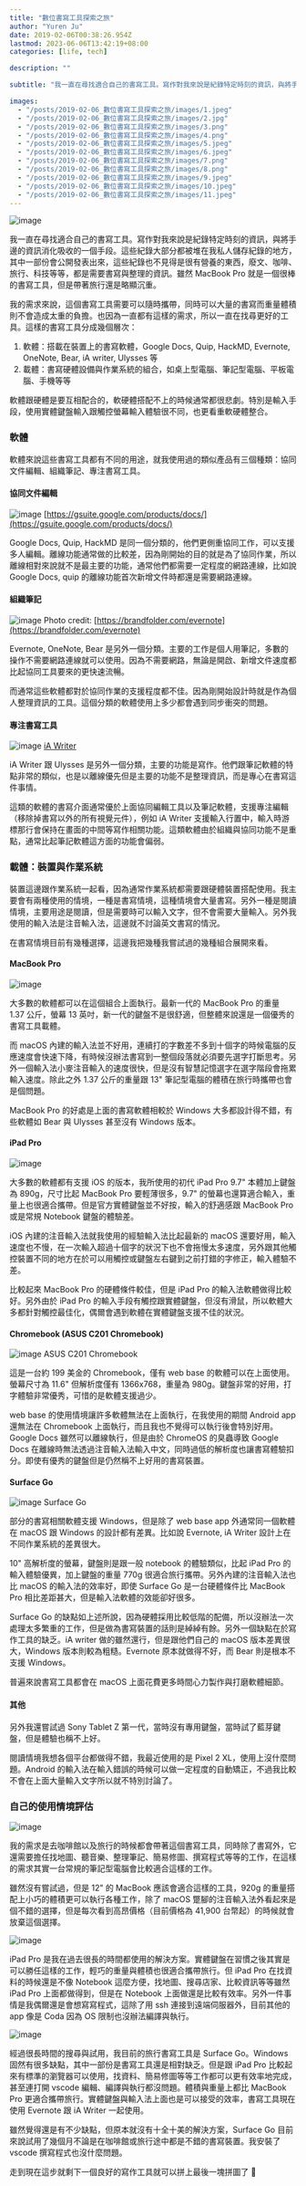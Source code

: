 ```yaml
---
title: "數位書寫工具探索之旅"
author: "Yuren Ju"
date: 2019-02-06T00:38:26.954Z
lastmod: 2023-06-06T13:42:19+08:00
categories: [life, tech]

description: ""

subtitle: "我一直在尋找適合自己的書寫工具。寫作對我來說是紀錄特定時刻的資訊，與將手邊的資訊消化吸收的一個手段。這些紀錄大部分都被堆在我私人儲存紀錄的地方，其中一部份會公開發表出來，這些紀錄也不見得是很有營養的東西，廢文、咖啡、旅行、科技等等，都是需要書寫與整理的資訊。雖然…"

images:
  - "/posts/2019-02-06_數位書寫工具探索之旅/images/1.jpeg"
  - "/posts/2019-02-06_數位書寫工具探索之旅/images/2.jpg"
  - "/posts/2019-02-06_數位書寫工具探索之旅/images/3.png"
  - "/posts/2019-02-06_數位書寫工具探索之旅/images/4.png"
  - "/posts/2019-02-06_數位書寫工具探索之旅/images/5.jpeg"
  - "/posts/2019-02-06_數位書寫工具探索之旅/images/6.jpeg"
  - "/posts/2019-02-06_數位書寫工具探索之旅/images/7.png"
  - "/posts/2019-02-06_數位書寫工具探索之旅/images/8.png"
  - "/posts/2019-02-06_數位書寫工具探索之旅/images/9.jpeg"
  - "/posts/2019-02-06_數位書寫工具探索之旅/images/10.jpeg"
  - "/posts/2019-02-06_數位書寫工具探索之旅/images/11.jpeg"
---
```


![image](/posts/2019-02-06_數位書寫工具探索之旅/images/1.jpeg#layoutTextWidth)

我一直在尋找適合自己的書寫工具。寫作對我來說是紀錄特定時刻的資訊，與將手邊的資訊消化吸收的一個手段。這些紀錄大部分都被堆在我私人儲存紀錄的地方，其中一部份會公開發表出來，這些紀錄也不見得是很有營養的東西，廢文、咖啡、旅行、科技等等，都是需要書寫與整理的資訊。雖然 MacBook Pro 就是一個很棒的書寫工具，但是帶著旅行還是略顯沉重。

我的需求來說，這個書寫工具需要可以隨時攜帶，同時可以大量的書寫而重量體積則不會造成太重的負擔。也因為一直都有這樣的需求，所以一直在找尋更好的工具。這樣的書寫工具分成幾個層次：

1.  軟體：搭載在裝置上的書寫軟體，Google Docs, Quip, HackMD, Evernote, OneNote, Bear, iA writer, Ulysses 等
2.  載體：書寫硬體設備與作業系統的組合，如桌上型電腦、筆記型電腦、平板電腦、手機等等

軟體跟硬體是要互相配合的，軟硬體搭配不上的時候通常都很悲劇。特別是輸入手段，使用實體鍵盤輸入跟觸控螢幕輸入體驗很不同，也更看重軟硬體整合。

### 軟體

軟體來說這些書寫工具都有不同的用途，就我使用過的類似產品有三個種類：協同文件編輯、組織筆記、專注書寫工具。

#### 協同文件編輯

![image](/posts/2019-02-06_數位書寫工具探索之旅/images/2.jpg#layoutTextWidth)
[https://gsuite.google.com/products/docs/](https://gsuite.google.com/products/docs/)

Google Docs, Quip, HackMD 是同一個分類的，他們更側重協同工作，可以支援多人編輯。離線功能通常做的比較差，因為剛開始的目的就是為了協同作業，所以離線相對來說就不是最主要的功能，通常他們都需要一定程度的網路連線，比如說 Google Docs, quip 的離線功能首次新增文件時都還是需要網路連線。

#### 組織筆記

![image](/posts/2019-02-06_數位書寫工具探索之旅/images/3.png#layoutTextWidth)
Photo credit: [https://brandfolder.com/evernote](https://brandfolder.com/evernote)

Evernote, OneNote, Bear 是另外一個分類。主要的工作是個人用筆記，多數的操作不需要網路連線就可以使用。因為不需要網路，無論是開啟、新增文件速度都比起協同工具要來的更快速流暢。

而通常這些軟體都對於協同作業的支援程度都不佳。因為剛開始設計時就是作為個人整理資訊的工具。這個分類的軟體使用上多少都會遇到同步衝突的問題。

#### 專注書寫工具

![image](/posts/2019-02-06_數位書寫工具探索之旅/images/4.png#layoutTextWidth)
[iA Writer](https://ia.net/zh-hant/writer)

iA Writer 跟 Ulysses 是另外一個分類，主要的功能是寫作。他們跟筆記軟體的特點非常的類似，也是以離線優先但是主要的功能不是整理資訊，而是專心在書寫這件事情。

這類的軟體的書寫介面通常優於上面協同編輯工具以及筆記軟體，支援專注編輯（移除掉書寫以外的所有視覺元件），例如 iA Writer 支援輸入行置中，輸入時游標那行會保持在畫面的中間等寫作相關功能。這類軟體由於組織與協同功能不是重點，通常比起筆記軟體這方面的功能會偏弱。

### 載體：裝置與作業系統

裝置這邊跟作業系統一起看，因為通常作業系統都需要跟硬體裝置搭配使用。我主要會有兩種使用的情境，一種是書寫情境，這種情境會大量書寫。另外一種是閱讀情境，主要用途是閱讀，但是需要時可以輸入文字，但不會需要大量輸入。另外我使用的輸入法是注音輸入法，這邊就不討論英文書寫的情況。

在書寫情境目前有幾種選擇，這邊我把幾種我嘗試過的幾種組合展開來看。

#### **MacBook Pro**

![image](/posts/2019-02-06_數位書寫工具探索之旅/images/5.jpeg#layoutTextWidth)

大多數的軟體都可以在這個組合上面執行。最新一代的 MacBook Pro 的重量 1.37 公斤，螢幕 13 英吋，新一代的鍵盤不是很舒適，但整體來說還是一個優秀的書寫工具載體。

而 macOS 內建的輸入法並不好用，連續打的字數差不多到十個字的時候電腦的反應速度會快速下降，有時候沒辦法書寫到一整個段落就必須要先選字打斷思考。另外一個輸入法小麥注音輸入的速度很快，但是沒有智慧記憶選字在選字階段會拖累輸入速度。除此之外 1.37 公斤的重量跟 13&#34; 筆記型電腦的體積在旅行時攜帶也會是個問題。

MacBook Pro 的好處是上面的書寫軟體相較於 Windows 大多都設計得不錯，有些軟體如 Bear 與 Ulysses 甚至沒有 Windows 版本。

#### **iPad Pro**

![image](/posts/2019-02-06_數位書寫工具探索之旅/images/6.jpeg#layoutTextWidth)

大多數的軟體都有支援 iOS 的版本，我所使用的初代 iPad Pro 9.7&#34; 本體加上鍵盤為 890g，尺寸比起 MacBook Pro 要輕薄很多，9.7&#34; 的螢幕也還算適合輸入，重量上也很適合攜帶。但是官方實體鍵盤並不好按，輸入的舒適感跟 MacBook Pro 或是常規 Notebook 鍵盤的體驗差。

iOS 內建的注音輸入法就我使用的經驗輸入法比起最新的 macOS 還要好用，輸入速度也不慢，在一次輸入超過十個字的狀況下也不會拖慢太多速度，另外跟其他觸控裝置不同的地方在於可以用觸控或鍵盤左右鍵到之前打錯的字修正，輸入體驗不差。

比較起來 MacBook Pro 的硬體條件較佳，但是 iPad Pro 的輸入法軟體做得比較好。另外由於 iPad Pro 的輸入手段有觸控跟實體鍵盤，但沒有滑鼠，所以軟體大多都針對觸控最佳化，偶爾會遇到軟體在實體鍵盤支援不佳的狀況。

#### **Chromebook (ASUS C201 Chromebook)**

![image](/posts/2019-02-06_數位書寫工具探索之旅/images/7.png#layoutTextWidth)
ASUS C201 Chromebook

這是一台約 199 美金的 Chromebook，僅有 web base 的軟體可以在上面使用。螢幕尺寸為 11.6&#34; 但解析度僅有 1366x768，重量為 980g。鍵盤非常的好用，打字體驗非常優秀，可惜的是軟體支援過少。

web base 的使用情境讓許多軟體無法在上面執行，在我使用的期間 Android app 還無法在 Chromebook 上面執行，而且我也不覺得可以執行後會特別好用。Google Docs 雖然可以離線執行，但是由於 ChromeOS 的臭蟲導致 Google Docs 在離線時無法透過注音輸入法輸入中文，同時過低的解析度也讓書寫體驗扣分。即使有優秀的鍵盤但是仍然稱不上好用的書寫裝置。

#### Surface Go

![image](/posts/2019-02-06_數位書寫工具探索之旅/images/8.png#layoutTextWidth)
Surface Go

部分的書寫相關軟體支援 Windows，但是除了 web base app 外通常同一個軟體在 macOS 跟 Windows 的設計都有差異。比如說 Evernote, iA Writer 設計上在不同作業系統的差異很大。

10&#34; 高解析度的螢幕，鍵盤則是跟一般 notebook 的體驗類似，比起 iPad Pro 的輸入體驗優異，加上鍵盤的重量 770g 很適合旅行攜帶。另外內建的注音輸入法也比 macOS 的輸入法的效率好，即使 Surface Go 是一台硬體條件比 MacBook Pro 相比差距甚大，但是輸入法軟體的效能卻好很多。

Surface Go 的缺點如上述所說，因為硬體採用比較低階的配備，所以沒辦法一次處理太多繁重的工作，但是做為書寫裝置的話則是綽綽有餘。另外一個缺點在於寫作工具的缺乏。iA writer 做的雖然還行，但是跟他們自己的 macOS 版本差異很大，Windows 版本則較為粗糙。Evernote 原本就做得不好，而 Bear 則是根本不支援 Windows。

普遍來說書寫工具都會在 macOS 上面花費更多時間心力製作與打磨軟體細節。

#### 其他

另外我還嘗試過 Sony Tablet Z 第一代，當時沒有專用鍵盤，當時試了藍芽鍵盤，但是體驗也稱不上好。

閱讀情境我想各個平台都做得不錯，我最近使用的是 Pixel 2 XL，使用上沒什麼問題。Android 的輸入法在輸入錯誤的時候可以做一定程度的自動矯正，不過我比較不會在上面大量輸入文字所以就不特別討論了。

### 自己的使用情境評估

![image](/posts/2019-02-06_數位書寫工具探索之旅/images/9.jpeg#layoutTextWidth)

我的需求是去咖啡館以及旅行的時候都會帶著這個書寫工具，同時除了書寫外，它還需要擔任找地圖、聽音樂、整理筆記、簡易修圖、撰寫程式等等的工作，在這樣的需求其實一台常規的筆記型電腦會比較適合這樣的工作。

雖然沒有嘗試過，但是 12&#34; 的 MacBook 應該會適合這樣的工具，920g 的重量搭配上小巧的體積更可以執行各種工作，除了 macOS 蹩腳的注音輸入法外看起來是個不錯的選擇，但是每次看到高昂價格（目前價格為 41,900 台幣起）的時候就會放棄這個選擇。

![image](/posts/2019-02-06_數位書寫工具探索之旅/images/10.jpeg#layoutTextWidth)

iPad Pro 是我在過去很長的時間都使用的解決方案。實體鍵盤在習慣之後其實是可以勝任這樣的工作，輕巧的重量與體積也很適合攜帶旅行。但 iPad Pro 在找資料的時候還是不像 Notebook 這麼方便，找地圖、搜尋店家、比較資訊等等雖然 iPad Pro 上面都做得到，但是在 Notebook 上面做還是比較有效率。另外一件事情是我偶爾還是會想寫寫程式，這除了用 ssh 連接到遠端伺服器外，目前其他的 app 像是 Coda 因為 OS 限制也沒辦法編譯與執行。

![image](/posts/2019-02-06_數位書寫工具探索之旅/images/11.jpeg#layoutTextWidth)

經過很長時間的搜尋與試用，我目前的旅行書寫工具是 Surface Go。Windows 固然有很多缺點，其中一部份是書寫工具還是相對缺乏。但是跟 iPad Pro 比較起來有標準的瀏覽器可以使用，找資料、簡易修圖等等工作都可以更有效率地完成，甚至連打開 vscode 編輯、編譯與執行都沒問題。體積與重量上都比 MacBook Pro 更適合攜帶旅行。實體鍵盤與輸入法上面也是可以接受的效率，書寫工具現在使用 Evernote 跟 iA Writer 一起使用。

雖然覺得還是有不少缺點，但原本就沒有十全十美的解決方案，Surface Go 目前來說試用了幾個月不論是在咖啡館或旅行途中都是不錯的書寫裝置。我安裝了 vscode 撰寫程式也沒什麼問題。

走到現在這步就剩下一個良好的寫作工具就可以拼上最後一塊拼圖了 🧩
